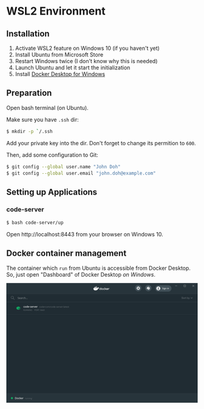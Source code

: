 # WSL2 Environment

## Installation

1. Activate WSL2 feature on Windows 10 (if you haven't yet)
2. Install Ubuntu from Microsoft Store
3. Restart Windows twice (I don't know why this is needed)
4. Launch Ubuntu and let it start the initialization
5. Install [Docker Desktop for Windows](https://hub.docker.com/editions/community/docker-ce-desktop-windows/)

## Preparation

Open bash terminal (on Ubuntu).

Make sure you have `.ssh` dir:

```bash
$ mkdir -p `/.ssh
```

Add your private key into the dir. Don't forget to change its permition to `600`.

Then, add some configuration to Git:

```bash
$ git config --global user.name "John Doh"
$ git config --global user.email "john.doh@example.com"
```

## Setting up Applications

### code-server

```bash
$ bash code-server/up
```

Open http://localhost:8443 from your browser on Windows 10.

## Docker container management

The container which `run` from Ubuntu is accessible from Docker Desktop. So, just open "Dashboard" of Docker Desktop *on Windows*.

![Docker Desktop](assets/docker-win.png)

